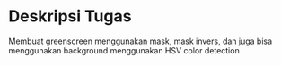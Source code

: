 # Deskripsi Tugas

Membuat greenscreen menggunakan mask, mask invers, dan juga bisa menggunakan background menggunakan HSV color detection

